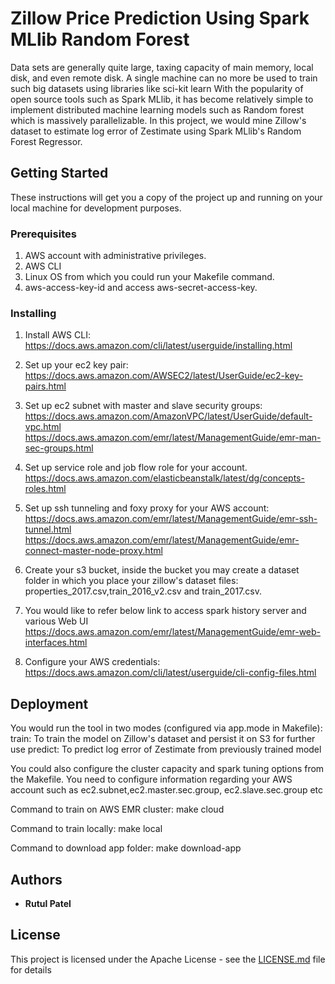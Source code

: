 # Zillow Price Prediction Using Spark MLlib Random Forest

Data sets are generally quite large, taxing capacity of main memory, local disk, and even remote disk.​
A single machine can no more be used to train such big datasets using libraries like sci-kit learn​
With the popularity of open source tools such as Spark MLlib, it has become relatively simple to implement distributed
machine learning models such as Random forest which is massively parallelizable. ​In this project,
we would mine Zillow's dataset to estimate log error of Zestimate using Spark MLlib's Random Forest Regressor.​


## Getting Started

These instructions will get you a copy of the project up and running on your local machine for development purposes.


### Prerequisites

1) AWS account with administrative privileges.
2) AWS CLI
3) Linux OS from which you could run your Makefile command.
4) aws-access-key-id and access aws-secret-access-key.

### Installing

1) Install AWS CLI:
    https://docs.aws.amazon.com/cli/latest/userguide/installing.html

2) Set up your ec2 key pair:
    https://docs.aws.amazon.com/AWSEC2/latest/UserGuide/ec2-key-pairs.html

3) Set up ec2 subnet with master and slave security groups:
    https://docs.aws.amazon.com/AmazonVPC/latest/UserGuide/default-vpc.html
    https://docs.aws.amazon.com/emr/latest/ManagementGuide/emr-man-sec-groups.html

4) Set up service role and job flow role for your account.
    https://docs.aws.amazon.com/elasticbeanstalk/latest/dg/concepts-roles.html

5) Set up ssh tunneling and foxy proxy for your AWS account:
    https://docs.aws.amazon.com/emr/latest/ManagementGuide/emr-ssh-tunnel.html
    https://docs.aws.amazon.com/emr/latest/ManagementGuide/emr-connect-master-node-proxy.html

6) Create your s3 bucket, inside the bucket you may create a dataset folder in which you place
   your zillow's dataset files: properties_2017.csv,train_2016_v2.csv and train_2017.csv.

7) You would like to refer below link to access spark history server and various Web UI
    https://docs.aws.amazon.com/emr/latest/ManagementGuide/emr-web-interfaces.html

8) Configure your AWS credentials:
    https://docs.aws.amazon.com/cli/latest/userguide/cli-config-files.html

## Deployment

You would run the tool in two modes (configured via app.mode in Makefile):
    train: To train the model on Zillow's dataset and persist it on S3 for further use
    predict: To predict log error of Zestimate from previously trained model

You could also configure the cluster capacity and spark tuning options from the Makefile.
You need to configure information regarding your AWS account such as ec2.subnet,ec2.master.sec.group,
ec2.slave.sec.group etc

Command to train on AWS EMR cluster:
make cloud

Command to train locally:
make local

Command to download app folder:
make download-app

## Authors

* **Rutul Patel**

## License

This project is licensed under the Apache License - see the [LICENSE.md](LICENSE.md) file for details